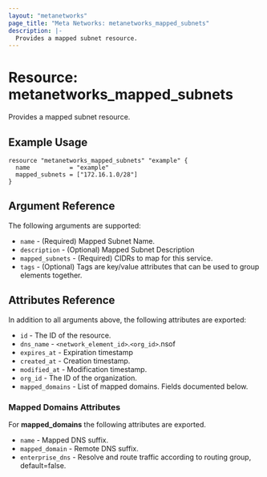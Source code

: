 ```yaml
---
layout: "metanetworks"
page_title: "Meta Networks: metanetworks_mapped_subnets"
description: |-
  Provides a mapped subnet resource.
---
```


# Resource: metanetworks_mapped_subnets

Provides a mapped subnet resource.

## Example Usage

```hcl
resource "metanetworks_mapped_subnets" "example" {
  name           = "example"
  mapped_subnets = ["172.16.1.0/28"]
}
```

## Argument Reference

The following arguments are supported:

* `name` - (Required) Mapped Subnet Name.
* `description` - (Optional) Mapped Subnet Description
* `mapped_subnets` - (Required) CIDRs to map for this service.
* `tags` - (Optional) Tags are key/value attributes that can be used to group elements together.

## Attributes Reference

In addition to all arguments above, the following attributes are exported:

* `id` - The ID of the resource.
* `dns_name` - `<network_element_id>`.`<org_id>`.nsof
* `expires_at` - Expiration timestamp
* `created_at` - Creation timestamp.
* `modified_at` - Modification timestamp.
* `org_id` - The ID of the organization.
* `mapped_domains` - List of mapped domains. Fields documented below.

### Mapped Domains Attributes

For **mapped_domains** the following attributes are exported.

* `name` - Mapped DNS suffix.
* `mapped_domain` - Remote DNS suffix.
* `enterprise_dns` - Resolve and route traffic according to routing group, default=false.

